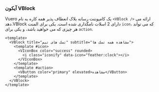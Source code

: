 ### آیکون VBlock

Vuero یک کامپوننت رسانه بلاک انعطاف پذیر همه کاره به نام `<VBlock />` ارائه می دهد.VBlock دارای 2 اسلات نامگذاری شده است. یکی برای المنت `icon`، که می تواند هر چیزی که می خواهید باشد، و یکی برای `action`.

<!--code-->

```vue
<template>
  <VBlock title="تسک های تیم" subtitle="مشاهده همه تسک ها">
    <template #icon>
      <VIconBox color="success" rounded>
        <i class="iconify" data-icon="feather:clock"></i>
      </VIconBox>
    </template>
    <template #action>
      <VButton color="primary" elevated>مشاهده</VButton>
    </template>
  </VBlock>
</template>
```

<!--/code-->

<!--example-->

<div class="field">
  <div class="control">
    <div class="l-card">
      <VBlock title="تسک های تیم" subtitle="مشاهده همه تسک ها">
        <template #icon>
          <VIconBox color="success" rounded>
            <i class="iconify" data-icon="feather:clock"></i>
          </VIconBox>
        </template>
        <template #action>
          <VButton color="primary" elevated>مشاهده</VButton>
        </template>
      </VBlock>
    </div>
  </div>
</div>

<!--/example-->
